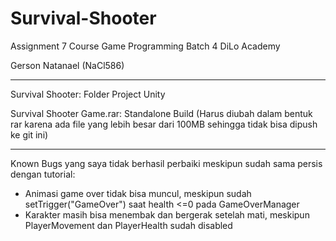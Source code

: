 # Survival-Shooter
 
Assignment 7 Course Game Programming Batch 4 DiLo Academy 

Gerson Natanael (NaCl586) 

------------------------
 
Survival Shooter: Folder Project Unity

Survival Shooter Game.rar: Standalone Build
(Harus diubah dalam bentuk rar karena ada file yang lebih besar dari 100MB sehingga tidak bisa dipush ke git ini)

--------------------------------
Known Bugs yang saya tidak berhasil perbaiki meskipun sudah sama persis dengan tutorial:
- Animasi game over tidak bisa muncul, meskipun sudah setTrigger("GameOver") saat health <=0 pada GameOverManager
- Karakter masih bisa menembak dan bergerak setelah mati, meskipun PlayerMovement dan PlayerHealth sudah disabled

